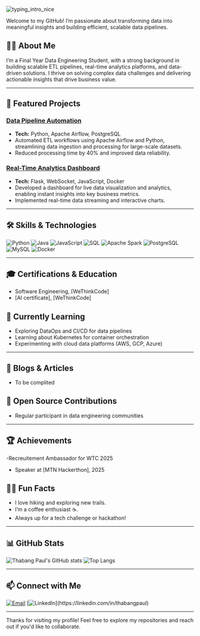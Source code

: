 
![typing_intro_nice](https://github.com/user-attachments/assets/eafafaab-7e66-4c7d-869d-be52d690076d)

Welcome to my GitHub! I’m passionate about transforming data into meaningful insights and building efficient, scalable data pipelines.



## 🧑‍💼 About Me

I’m a Final Year Data Engineering Student,  with a strong background in building scalable ETL pipelines, real-time analytics platforms, and data-driven solutions. I thrive on solving complex data challenges and delivering actionable insights that drive business value.

---

## 🚀 Featured Projects

### [Data Pipeline Automation](https://)
- **Tech:** Python, Apache Airflow, PostgreSQL
- Automated ETL workflows using Apache Airflow and Python, streamlining data ingestion and processing for large-scale datasets.
- Reduced processing time by 40% and improved data reliability.

### [Real-Time Analytics Dashboard](https://)
- **Tech:** Flask, WebSocket, JavaScript, Docker
- Developed a dashboard for live data visualization and analytics, enabling instant insights into key business metrics.
- Implemented real-time data streaming and interactive charts.

<!-- Add more project highlights as you grow! -->

---

## 🛠️ Skills & Technologies

![Python](https://img.shields.io/badge/-Python-blue?logo=python&logoColor=white)
![Java](https://img.shields.io/badge/-Java-red?logo=java&logoColor=white)
![JavaScript](https://img.shields.io/badge/-JavaScript-yellow?logo=javascript&logoColor=white)
![SQL](https://img.shields.io/badge/-SQL-blue?logo=postgresql&logoColor=white)
![Apache Spark](https://img.shields.io/badge/-Apache%20Spark-FDEE21?logo=apachespark&logoColor=black)
![PostgreSQL](https://img.shields.io/badge/-PostgreSQL-336791?logo=postgresql&logoColor=white)
![MySQL](https://img.shields.io/badge/-MySQL-4479A1?logo=mysql&logoColor=white)
![Docker](https://img.shields.io/badge/-Docker-2496ED?logo=docker&logoColor=white)
<!-- Add more badges as needed -->

---

## 🎓 Certifications & Education

- Software Engineering, [WeThinkCode]
- [AI certificate], [WeThinkCode]


## 🌱 Currently Learning

- Exploring DataOps and CI/CD for data pipelines
- Learning about Kubernetes for container orchestration 
- Experimenting with cloud data platforms (AWS, GCP, Azure)

---

## 📝 Blogs & Articles

- To be complited


## 🤝 Open Source Contributions


- Regular participant in data engineering communities

---

## 🏆 Achievements

-Recreuitement Ambassador for WTC 2025
- Speaker at [MTN Hackerthon], 2025

## 🙋‍♂️ Fun Facts

- I love hiking and exploring new trails.
- I’m a coffee enthusiast ☕.
- Always up for a tech challenge or hackathon!

---

## 📊 GitHub Stats

![Thabang Paul's GitHub stats](https://github-readme-stats.vercel.app/api?username=Ned-Deev&show_icons=true&theme=radical)
![Top Langs](https://github-readme-stats.vercel.app/api/top-langs/?username=Ned-Deev&layout=compact&theme=radical)

---

## 📫 Connect with Me

[![Email](https://img.shields.io/badge/mbathathabangpaul@gmail.com-blue?style=flat&logo=gmail)](mailto:thabangpaul@example.com)
[![LinkedIn](https://img.shields.io/badge/[LinkedIn-thabangpau](https://www.linkedin.com/in/thabang-mbatha-805040273/)-blue?logo=linkedin&logoColor=white)](https://linkedin.com/in/thabangpaul)


---

Thanks for visiting my profile! Feel free to explore my repositories and reach out if you'd like to collaborate.
